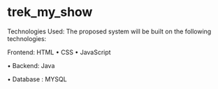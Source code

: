 # trek_my_show
<div>
Technologies Used:
The proposed system will be built on the following technologies:
</div>

Frontend:
HTML
•	CSS
•	JavaScript

•	Backend:
Java

•	Database :
MYSQL
